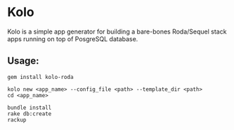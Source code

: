 # Kolo
Kolo is a simple app generator for building a bare-bones Roda/Sequel stack apps running on top of PosgreSQL database.

## Usage:
```
gem install kolo-roda

kolo new <app_name> --config_file <path> --template_dir <path>
cd <app_name>

bundle install
rake db:create
rackup
```
